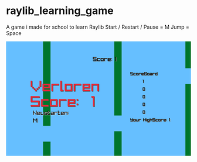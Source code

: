 # raylib_learning_game
A game i made for school to learn Raylib
Start / Restart / Pause = M
Jump = Space

![Example image of death screen](example_image.png)
